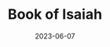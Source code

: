 ---
title: "Book of Isaiah"
type: hashtag
date: 2023-06-07
hashtag: "book-of-isaiah"
tags:
  - Bible
  - Book of the Bible
---
